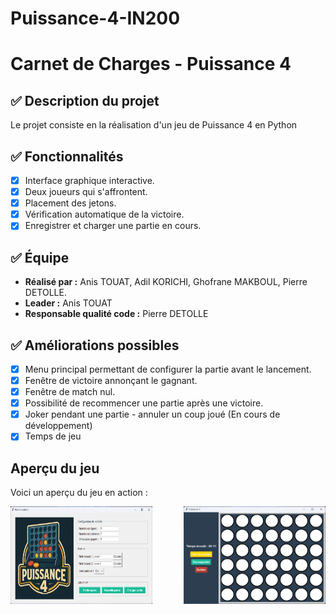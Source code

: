 # Puissance-4-IN200

# Carnet de Charges - Puissance 4
## ✅ Description du projet
Le projet consiste en la réalisation d'un jeu de Puissance 4 en Python

## ✅ Fonctionnalités
- [x] Interface graphique interactive.
- [x] Deux joueurs qui s'affrontent.
- [x] Placement des jetons.
- [x] Vérification automatique de la victoire.
- [x] Enregistrer et charger une partie en cours.

## ✅ Équipe
- **Réalisé par :** Anis TOUAT, Adil KORICHI, Ghofrane MAKBOUL, Pierre DETOLLE.
- **Leader :** Anis TOUAT
- **Responsable qualité code :** Pierre DETOLLE


## ✅ Améliorations possibles
- [x] Menu principal permettant de configurer la partie avant le lancement.
- [x] Fenêtre de victoire annonçant le gagnant.
- [x] Fenêtre de match nul.
- [x] Possibilité de recommencer une partie après une victoire.
- [x] Joker pendant une partie - annuler un coup joué (En cours de développement)
- [x] Temps de jeu

## Aperçu du jeu
Voici un aperçu du jeu en action :

<div style="display: flex; justify-content: space-between;">
  <img src="ressources/SCREENSHOT_CONFIG.png" alt="Screenshot Config" width="45%" />
  <img src="ressources/screenshot.png" alt="Screenshot" width="45%" />
</div>




